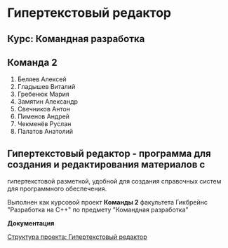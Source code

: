 # Гипертекстовый редактор

## Курс: Командная разработка

## Команда 2

1.  Беляев Алексей
2.  Гладышев Виталий
3.  Гребенюк Мария
4.  Замятин Александр
5.  Свечников Антон
6.  Пименов Андрей
7.  Чекменёв Руслан
8.  Палатов Анатолий

## Гипертекстовый редактор - программа для создания и редактирования материалов с
гипертекстовой разметкой, удобной для создания справочных систем для
программного обеспечения.

Выполнен как курсовой проект **Команды 2** факультета Гикбрейнс "Разработка на
С++" по предмету "Командная разработка"

**Документация**


[Структура проекта: Гипертекстовый редактор](https://vitalygladyshev.github.io/GB-text-editor/html/index.html)

